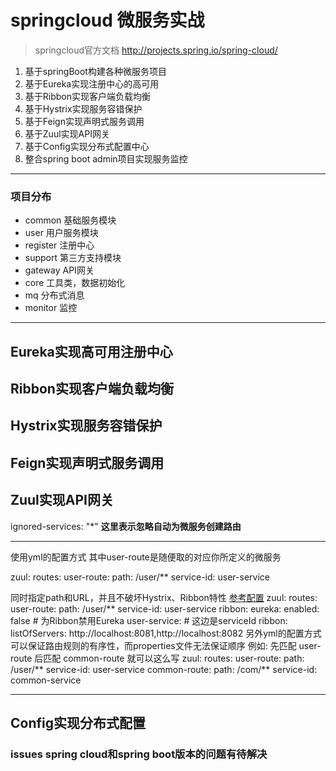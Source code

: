 # springcloud 微服务实战 
> springcloud官方文档 http://projects.spring.io/spring-cloud/

1. 基于springBoot构建各种微服务项目 
2. 基于Eureka实现注册中心的高可用
3. 基于Ribbon实现客户端负载均衡
4. 基于Hystrix实现服务容错保护
5. 基于Feign实现声明式服务调用
6. 基于Zuul实现API网关
7. 基于Config实现分布式配置中心
8. 整合spring boot admin项目实现服务监控
***
### 项目分布

* common    基础服务模块     
* user      用户服务模块      
* register  注册中心      
* support   第三方支持模块      
* gateway   API网关      
* core      工具类，数据初始化      
* mq        分布式消息  
* monitor   监控  
       
***
## Eureka实现高可用注册中心

## Ribbon实现客户端负载均衡

## Hystrix实现服务容错保护

## Feign实现声明式服务调用

## Zuul实现API网关
ignored-services: "*" **这里表示忽略自动为微服务创建路由**

*****
使用yml的配置方式 其中user-route是随便取的对应你所定义的微服务

zuul:
  routes:
    user-route:
      path: /user/**
      service-id: user-service
     
同时指定path和URL，并且不破坏Hystrix、Ribbon特性 [参考配置](http://1754966750.blog.51cto.com/7455444/1958422 "使用Zuul构建微服务网关-路由端点与路由配置详解")
   zuul:
        routes:
          user-route: 
           path: /user/** 
           service-id: user-service
      ribbon: 
        eureka: 
          enabled: false  # 为Ribbon禁用Eureka
      user-service: # 这边是serviceId
        ribbon: 
          listOfServers: http://localhost:8081,http://localhost:8082
另外yml的配置方式可以保证路由规则的有序性，而properties文件无法保证顺序
    例如: 先匹配 user-route 后匹配 common-route 就可以这么写
     zuul:
            routes:
              user-route: 
               path: /user/** 
               service-id: user-service
              common-route:
                path: /com/** 
                service-id: common-service
***
## Config实现分布式配置

### issues spring cloud和spring boot版本的问题有待解决


